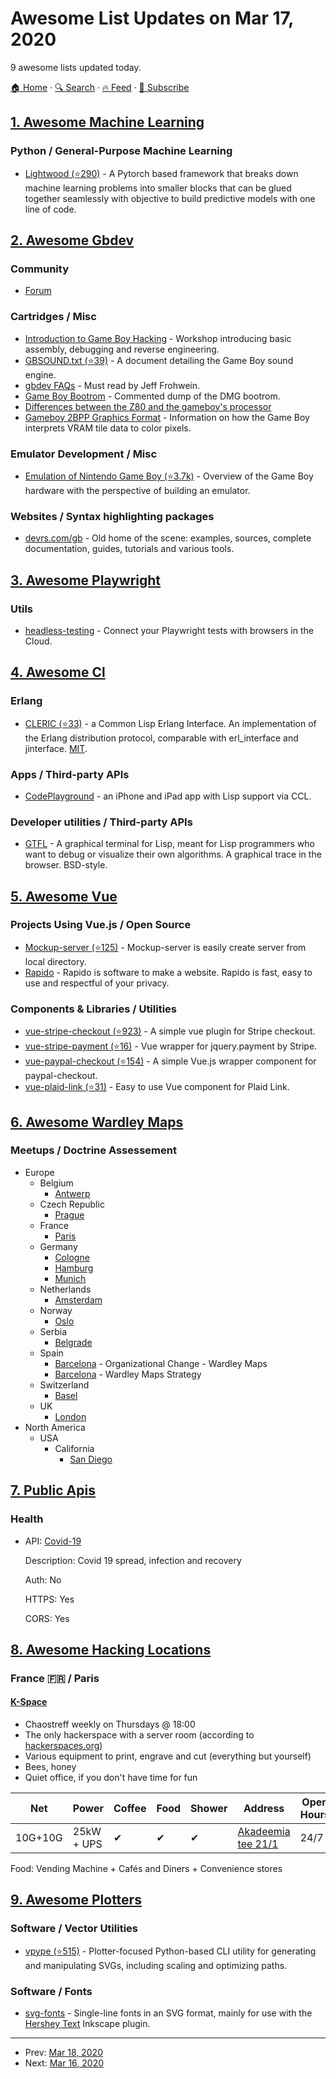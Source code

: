 # Awesome List Updates on Mar 17, 2020

9 awesome lists updated today.

[🏠 Home](/README.md) · [🔍 Search](https://test.trackawesomelist.com/search/) · [🔥 Feed](https://test.trackawesomelist.com/feed.xml) · [📮 Subscribe](https://trackawesomelist.us17.list-manage.com/subscribe?u=d2f0117aa829c83a63ec63c2f&id=36a103854c)



## [1. Awesome Machine Learning](/content/josephmisiti/awesome-machine-learning/README.md)

### Python / General-Purpose Machine Learning

*   [Lightwood (⭐290)](https://github.com/mindsdb/lightwood) - A Pytorch based framework that breaks down machine learning problems into smaller blocks that can be glued together seamlessly with objective to build predictive models with one line of code.

## [2. Awesome Gbdev](/content/gbdev/awesome-gbdev/README.md)

### Community

*   [Forum](https://gbdev.gg8.se/forums/)

### Cartridges / Misc

*   [Introduction to Game Boy Hacking](http://pepijndevos.nl/sha2017/workshop.pdf) - Workshop introducing basic assembly, debugging and reverse engineering.
*   [GBSOUND.txt (⭐39)](https://github.com/bwhitman/pushpin/blob/master/src/gbsound.txt) - A document detailing the Game Boy sound engine.
*   [gbdev FAQs](http://www.devrs.com/gb/files/faqs.html) - Must read by Jeff Frohwein.
*   [Game Boy Bootrom](http://www.neviksti.com/DMG/DMG_ROM.asm) - Commented dump of the DMG bootrom.
*   [Differences between the Z80 and the gameboy's processor](http://www.z80.info/z80gboy.txt)
*   [Gameboy 2BPP Graphics Format](http://www.huderlem.com/demos/gameboy2bpp.html) - Information on how the Game Boy interprets VRAM tile data to color pixels.

### Emulator Development / Misc

*   [Emulation of Nintendo Game Boy (⭐3.7k)](https://github.com/Baekalfen/PyBoy/blob/master/PyBoy.pdf) - Overview of the Game Boy hardware with the perspective of building an emulator.

### Websites / Syntax highlighting packages

*   [devrs.com/gb](http://devrs.com/gb) - Old home of the scene: examples, sources, complete documentation, guides, tutorials and various tools.

## [3. Awesome Playwright](/content/mxschmitt/awesome-playwright/README.md)

### Utils

*   [headless-testing](https://headlesstesting.com) - Connect your Playwright tests with browsers in the Cloud.

## [4. Awesome Cl](/content/CodyReichert/awesome-cl/README.md)

### Erlang

*   [CLERIC (⭐33)](https://github.com/flambard/CLERIC) - a Common Lisp Erlang Interface. An implementation of the Erlang distribution protocol, comparable with erl\_interface and jinterface. [MIT](https://opensource.org/licenses/MIT).

### Apps / Third-party APIs

*   [CodePlayground](https://codeplayground.app/) - an iPhone and iPad app with Lisp support via CCL.

### Developer utilities / Third-party APIs

*   [GTFL](http://www.martin-loetzsch.de/gtfl/) - A graphical terminal for Lisp, meant for Lisp programmers who want to debug or visualize their own algorithms. A graphical trace in the browser. BSD-style.

## [5. Awesome Vue](/content/vuejs/awesome-vue/README.md)

### Projects Using Vue.js / Open Source

*   [Mockup-server (⭐125)](https://github.com/joon610/mockup-server) - Mockup-server is easily create server from local directory.
*   [Rapido](https://framagit.org/InfoLibre/rapido) - Rapido is software to make a website. Rapido is fast, easy to use and respectful of your privacy.

### Components & Libraries / Utilities

*   [vue-stripe-checkout (⭐923)](https://github.com/jofftiquez/vue-stripe-checkout) - A simple vue plugin for Stripe checkout.
*   [vue-stripe-payment (⭐16)](https://github.com/samturrell/vue-stripe-payment) - Vue wrapper for jquery.payment by Stripe.
*   [vue-paypal-checkout (⭐154)](https://github.com/khoanguyen96/vue-paypal-checkout) - A simple Vue.js wrapper component for paypal-checkout.
*   [vue-plaid-link (⭐31)](https://github.com/roundupapp/vue-plaid-link) - Easy to use Vue component for Plaid Link.

## [6. Awesome Wardley Maps](/content/wardley-maps-community/awesome-wardley-maps/README.md)

### Meetups / Doctrine Assessement

*   Europe
    *   Belgium
        *   [Antwerp](https://www.meetup.com/Wardley-Mapping-In-Belgium/)
    *   Czech Republic
        *   [Prague](https://www.meetup.com/Prague-Mapping-Meetup)
    *   France
        *   [Paris](https://www.meetup.com/Strategic-Map-Meetup-Paris/)
    *   Germany
        *   [Cologne](https://www.meetup.com/New-Business-Strategies-Wardley-Maps-OODA-Loops-and-more/)
        *   [Hamburg](https://www.meetup.com/Strategic-Business-Map-Club-Hamburg/)
        *   [Munich](https://www.meetup.com/Wardley-Mapping-Community-Muenchen/)
    *   Netherlands
        *   [Amsterdam](https://www.meetup.com/nl-NL/Strategic-Mapping-Meetup-AMS/)
    *   Norway
        *   [Oslo](https://www.meetup.com/oslo-wardley-mapping)
    *   Serbia
        *   [Belgrade](https://www.meetup.com/map-meetup-belgrade/)
    *   Spain
        *   [Barcelona](https://www.meetup.com/Organizational-Change-BCN-AUS/) - Organizational Change - Wardley Maps
        *   [Barcelona](https://www.meetup.com/en-AU/wardley-maps-strategy-meetup-group-by-aktia-solutions/) - Wardley Maps Strategy
    *   Switzerland
        *   [Basel](https://www.meetup.com/de-DE/Wardley-Mapping-Group-Switzerland/)
    *   UK
        *   [London](https://www.meetup.com/Wardley-Maps-London/)
*   North America
    *   USA
        *   California
            *   [San Diego](https://www.meetup.com/San-Diego-Business-Strategy-Meetup-Group/)

## [7. Public Apis](/content/public-apis/public-apis/README.md)

### Health

- API: [Covid-19](https://covid19api.com/)

  Description: Covid 19 spread, infection and recovery

  Auth: No

  HTTPS: Yes

  CORS: Yes



## [8. Awesome Hacking Locations](/content/daviddias/awesome-hacking-locations/README.md)

### France 🇫🇷 / Paris

#### [K-Space](https://k-space.ee/)

*   Chaostreff weekly on Thursdays @ 18:00
*   The only hackerspace with a server room (according to [hackerspaces.org](https://wiki.hackerspaces.org/K-space.ee))
*   Various equipment to print, engrave and cut (everything but yourself)
*   Bees, honey
*   Quiet office, if you don't have time for fun

| Net     | Power      | Coffee | Food | Shower | Address                                                             | Open Hours |
| ------- | ---------- | ------ | ---- | ------ | ------------------------------------------------------------------- | ---------- |
| 10G+10G | 25kW + UPS | ✔      | ✔    | ✔      | [Akadeemia tee 21/1](https://what3words.com/firm.promises.dolphins) | 24/7       |

Food: Vending Machine + Cafés and Diners + Convenience stores

## [9. Awesome Plotters](/content/beardicus/awesome-plotters/README.md)

### Software / Vector Utilities

*   [vpype (⭐515)](https://github.com/abey79/vpype) - Plotter-focused Python-based CLI utility for generating and manipulating SVGs, including scaling and optimizing paths.

### Software / Fonts

*   [svg-fonts](https://gitlab.com/oskay/svg-fonts) - Single-line fonts in an SVG format, mainly for use with the [Hershey Text](https://gitlab.com/oskay/hershey-text) Inkscape plugin.

---

- Prev: [Mar 18, 2020](/content/2020/03/18/README.md)
- Next: [Mar 16, 2020](/content/2020/03/16/README.md)